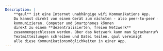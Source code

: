 ```yaml
---
Description: |
    **qaul** ist eine Internet unabhängige wifi Kommunikations App. 
    Du kannst direkt von einem Gerät zum nächsten - also peer-to-peer - 
    kommunizieren. Computer und Smartphones können 
    direkt zu einem **dezentralisierten, freien Netzwerk** 
    zusammengeschlossen werden. über das Netzwerk kann man Sprachanrufe tätigen, 
    Textmitteilungen schreiben und Datei teilen. qaul vereinigt 
    alle diese Kommunikationsmöglichkeiten in einer App.
---
```


